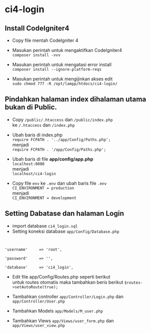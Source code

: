 # ci4-login

## Install CodeIgniter4
- Copy file mentah CodeIgniter 4
- Masukan perintah untuk mengaktifkan CodeIgniter4
<br> `composer install -vvv`

- Masukan perintah untuk mengatasi error install 
<br>`composer install --ignore-platform-reqs`

- Masukan perintah untuk mengijinkan akses edit
<br> `sudo chmod 777 -R /opt/lampp/htdocs/ci4-login/`

## Pindahkan halaman index dihalaman utama bukan di Public.

- Copy `/public/.htaccess` dan `/public/index.php` 
<br>ke `/.htaccess` dan `/index.php`

- Ubah baris di index.php 
<br>`require FCPATH . '../app/Config/Paths.php';`
<br>menjadi 
<br>`require FCPATH . '/app/Config/Paths.php';`

- Ubah baris di file **app/config/app.php**
<br>`localhost:8080`
<br>menjadi
<br>`localhost/ci4-login`

- Copy file `env` ke `.env` dan ubah baris file `.env`
<br>`CI_ENVIRONMENT = production`
<br>menjadi
<br>`CI_ENVIRONMENT = development`


## Setting Dabatase dan halaman Login

- import database `ci4_login.sql`
- Setting koneksi database `app/Config/Database.php`
<code>
        <br>'username'     => 'root',
        <br>'password'     => '',
        <br>'database'     => 'ci4_login',
</code>

- Edit file app/Config/Routes.php seperti berikut
<br> untuk routes otomatis maka tambahkan beris berikut
`$routes->setAutoRoute(true);`

- Tambahkan controller `app/Controller/Login.php` dan `app/Controller/User.php`

- Tambahkan Models `app/Models/M_user.php`

- Tambahkan Views `app/Views/user_form.php` dan `app/Views/user_view.php`